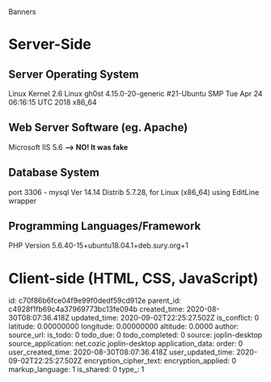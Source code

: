 Banners

# Server-Side

## Server Operating System
Linux Kernel 2.6
Linux gh0st 4.15.0-20-generic #21-Ubuntu SMP Tue Apr 24 06:16:15 UTC 2018 x86_64 

## Web Server Software (eg. Apache)
Microsoft IIS 5.6 **--> NO! It was fake**

## Database System
port 3306 - mysql  Ver 14.14 Distrib 5.7.28, for Linux (x86_64) using  EditLine wrapper

## Programming Languages/Framework
PHP Version 5.6.40-15+ubuntu18.04.1+deb.sury.org+1



# Client-side (HTML, CSS, JavaScript)



id: c70f86b6fce04f9e99f0dedf59cd912e
parent_id: c4928f1fb69c4a37969773bc13fe094b
created_time: 2020-08-30T08:07:36.418Z
updated_time: 2020-09-02T22:25:27.502Z
is_conflict: 0
latitude: 0.00000000
longitude: 0.00000000
altitude: 0.0000
author: 
source_url: 
is_todo: 0
todo_due: 0
todo_completed: 0
source: joplin-desktop
source_application: net.cozic.joplin-desktop
application_data: 
order: 0
user_created_time: 2020-08-30T08:07:36.418Z
user_updated_time: 2020-09-02T22:25:27.502Z
encryption_cipher_text: 
encryption_applied: 0
markup_language: 1
is_shared: 0
type_: 1